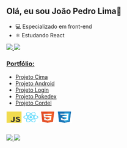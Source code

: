 ## Olá, eu sou João Pedro Lima👋

- 💻 Especializado em front-end
- ⚛️ Estudando React

<div>
  <a href="https://github.com/JoaoPedroRibeiroLima">
  <img height="180em" src="https://github-readme-stats.vercel.app/api?username=JoaoPedroRibeiroLima&show_icons=true&theme=dracula&include_all_commits=true&count_private=true"/>
  <img height="180em" src="https://github-readme-stats.vercel.app/api/top-langs/?username=JoaoPedroRibeiroLima&layout=compact&langs_count=16&theme=dracula"/>
</div>

### Portfólio:
- <a href="https://joaopedroribeirolima.github.io/projeto-clima/">Projeto Cima<a/>
- <a href="https://joaopedroribeirolima.github.io/projeto-android/">Projeto Android<a/>
- <a href="https://joaopedroribeirolima.github.io/projeto-login/">Projeto Login<a/>
- <a href="https://joaopedroribeirolima.github.io/projeto-pokedex/">Projeto Pokedex<a/>
- <a href="https://joaopedroribeirolima.github.io/projeto-cordel/">Projeto Cordel<a/>

<div style="display: inline_block">
  <img align="center" height="30" width="40" src="http://raw.githubusercontent.com/devicons/devicon/master/icons/javascript/javascript-original.svg">
    <img align="center" height="30" width="40" src="http://raw.githubusercontent.com/devicons/devicon/master/icons/react/react-original.svg">
    <img align="center" height="30" width="40" src="http://raw.githubusercontent.com/devicons/devicon/master/icons/html5/html5-original.svg">
    <img align="center" height="30" width="40" src="http://raw.githubusercontent.com/devicons/devicon/master/icons/css3/css3-original.svg">
</div>

##

<div>
  <a href="https://www.instagram.com/_dropej_/" target="_blank"><img src="https://img.shields.io/badge/-Instagram-%23E4405F?style=for-the-badge&logo=instagram&logoColor=white" target="_blank"</a>
      <a href="mailto:joaopedro.r.lima17@gmail.com" target="_blank"><img src="https://img.shields.io/badge/-Gmail-%23333?style=for-the-badge&logo=gmail&logoColor=white" target="_blank"</a>
</div>
